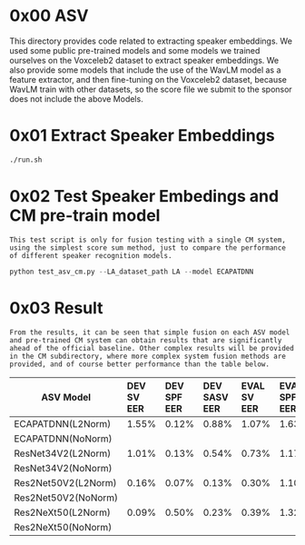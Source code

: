# 0x00 ASV
This directory provides code related to extracting speaker embeddings. 
We used some public pre-trained models and some models we trained ourselves on the Voxceleb2 dataset to extract speaker embeddings.
We also provide some models that include the use of the WavLM model as a feature extractor, and then fine-tuning on the Voxceleb2 dataset, because WavLM train with other datasets, so the score file we submit to the sponsor does not include the above Models. 
# 0x01 Extract Speaker Embeddings
```bash
./run.sh
```
# 0x02 Test Speaker Embedings and CM pre-train model
`This test script is only for fusion testing with a single CM system, using the simplest score sum method, just to compare the performance of different speaker recognition models.` 

```python
python test_asv_cm.py --LA_dataset_path LA --model ECAPATDNN 
```
# 0x03 Result
`From the results, it can be seen that simple fusion on each ASV model and pre-trained CM system can obtain results that are significantly ahead of the official baseline. Other complex results will be provided in the CM subdirectory, where more complex system fusion methods are provided, and of course better performance than the table below.  
`

| ASV Model         |  DEV SV EER  |  DEV SPF EER  |  DEV SASV EER | EVAL SV EER  |  EVAL SPF EER  |  EAVL SASV EER | 
| ---------------   | :---------   | :---------    |  :------------| :---------   |  :---------    |  :------------ | 
| ECAPATDNN(L2Norm) |   1.55%      |     0.12%     |      0.88%    |    1.07%     |    1.63%       |      1.35%     |  
| ECAPATDNN(NoNorm) |              |               |               |              |                |                |  
| ResNet34V2(L2Norm) |   1.01%     |     0.13%     |     0.54%     |     0.73%    |     1.17%      |       0.97%    |  
| ResNet34V2(NoNorm) |             |               |               |              |                |                |  
| Res2Net50V2(L2Norm)|     0.16%   |      0.07%    |     0.13%     |     0.30%    |     1.10%      |       0.78%    |  
| Res2Net50V2(NoNorm)|             |               |               |              |                |                |  
| Res2NeXt50(L2Norm) |    0.09%    |      0.50%    |     0.23%     |     0.39%    |     1.32%      |       0.96%    |  
| Res2NeXt50(NoNorm) |             |               |               |              |                |                |  
